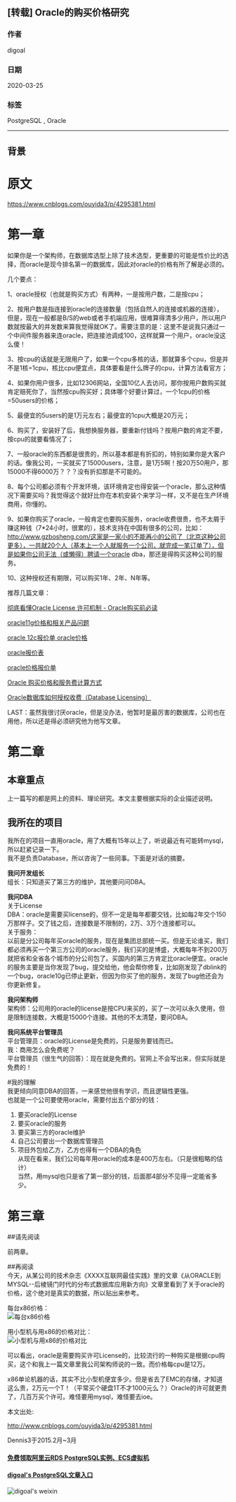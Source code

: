 ## [转载] Oracle的购买价格研究  
        
### 作者                                                                        
digoal                                                                                                                 
                          
### 日期                                                                                                                 
2020-03-25                                                                                                             
                                                                                                                 
### 标签                                                                                                                 
PostgreSQL , Oracle    
                     
----               
                          
## 背景    
# 原文  
https://www.cnblogs.com/ouyida3/p/4295381.html  
  
# 第一章  
如果你是一个架构师，在数据库选型上除了技术选型，更重要的可能是性价比的选择，而oracle是现今排名第一的数据库，因此对oracle的价格有所了解是必须的。  
  
   
几个要点：  
  
1、oracle授权（也就是购买方式）有两种，一是按用户数，二是按cpu；  
  
2、按用户数是指连接到oracle的连接数量（包括自然人的连接或机器的连接），但是，现在一般都是B/S的web或者手机端应用，很难算得清多少用户，所以用户数就按最大的并发数来算我觉得就OK了。需要注意的是：这里不是说我只通过一个中间件服务器来连oracle，把连接池调成100，这样就算一个用户，oracle没这么傻！  
  
3、按cpu的话就是无限用户了，如果一个cpu多核的话，那就算多个cpu，但是并不是1核=1cpu，核比cpu便宜点，具体要看是什么牌子的cpu，计算方法看官方；  
  
4、如果你用户很多，比如12306网站，全国10亿人去访问，那你按用户数购买就肯定赔死你了，当然按cpu购买好；具体哪个好要计算过，一个1cpu的价格=50users的价格；  
  
5、最便宜的5users的是1万元左右；最便宜的1cpu大概是20万元；  
  
6、购买了，安装好了后，我想换服务器，要重新付钱吗？按用户数的肯定不要，按cpu的就要看情况了；  
  
7、一般oracle的东西都是很贵的，所以基本都是有折扣的，特别如果你是大客户的话。像我公司，一买就买了15000users，注意，是1万5啊！按20万50用户，那15000不得6000万？？？没有折扣那是不可能的。  
  
8、每个公司都必须有个开发环境，该环境肯定也得安装一个oracle，那么这种情况下需要买吗？我觉得这个就好比你在本机安装个来学习一样，又不是在生产环境商用，你懂的。  
  
9、如果你购买了oracle，一般肯定也要购买服务，oracle收费很贵，也不太屑于赚这种钱（7*24小时，很累的），技术支持在中国有很多的公司，比如：http://www.gzbosheng.com/这家是一家小的不能再小的公司了（北京这种公司更多），一共就20个人（基本上一个人就服务一个公司，就完成一笔订单了），但是如果你公司无法（或懒得）聘请一个oracle dba，那还是得购买这种公司的服务。  
  
10、这种授权还有期限，可以购买1年、2年、N年等。  
  
   
  
推荐几篇文章：  
  
[彻底看懂Oracle License 许可机制 - Oracle购买前必读](http://www.chinastor.com/a/db/oracle/0G01962010.html)  
  
[oracle11g价格和相关产品问题](http://wenku.baidu.com/link?url=U3XZdifrNkZ05oi08m_9tHUmSeEufYTsTTE3aRHfZ_OYZjCLVfuVARfO4WRTQFRKWyEzrSwtEwXx3mGpIEey84BVRpE9A7R7QTTGEO5jB3m)  
  
[oracle 12c报价单 oracle价格](http://blog.sina.com.cn/s/blog_7011178f0102vavn.html)  
  
[oracle报价表](http://wenku.baidu.com/link?url=rlMydlEjUFO3D8GD0YpL-Pk7D-lxBVF2-v0xaZEdQxmum2H6s7sVj8cmX8Xurv8MU1r6eQbOYBpwNTq_V0Ha8VSWIlmHvIKHJTD6cfdSLIy)  
  
[oracle价格报价单](http://www.docin.com/p-526222870.html)  
  
[Oracle 购买价格和服务费计算方式](http://blog.csdn.net/haiross/article/details/38557277)  
  
[Oracle数据库如何授权收费（Database Licensing）](http://www.ha97.com/5419.html)  
  
   
  
LAST：虽然我很讨厌oracle，但是没办法，他暂时是最厉害的数据库，公司也在用他，所以还是得必须研究他为他写文章。  
  
# 第二章  
## 本章重点  
上一篇写的都是网上的资料、理论研究。本文主要根据实际的企业描述说明。  
  
## 我所在的项目  
我所在的项目一直用oracle，用了大概有15年以上了，听说最近有可能转mysql，所以赶紧记录一下。  
我不是负责Database，所以咨询了一些同事。下面是对话的摘要。  
  
**我问开发组长**  
组长：只知道买了第三方的维护，其他要问问DBA。  
  
**我问DBA**  
关于License  
DBA：oracle是需要买license的，但不一定是每年都要交钱，比如每2年交个150万那样子。交了钱之后，连接数是不限制的，2万、3万个连接都可以。  
关于服务：  
以前是分公司每年买oracle的服务，现在是集团总部统一买。但是无论谁买，我们都必须再买一个第三方公司的oracle服务，我们买的是博盛，大概每年不到200万就把省和全省各个城市的分公司包了。买国内的第三方肯定比oracle便宜。oracle的服务主要是当你发现了bug，提交给他，他会帮你修复，比如刚发现了dblink的一个bug，oracle10g已停止更新，但因为你买了他的服务，发现了bug他还会为你更新修复。  
  
**我问架构师**  
架构师：公司用的oracle的license是按CPU来买的，买了一次可以永久使用，但是限制连接数，大概是15000个连接。其他的不太清楚，要问DBA。  
  
**我问系统平台管理员**  
平台管理员：oracle的License是免费的，只是服务要钱而已。  
我：商用怎么会免费呢？  
平台管理员（很生气的回答）：现在就是免费的。官网上不会写出来，但实际就是免费的！  
  
#我的理解  
我更倾向同意DBA的回答，一来感觉他很有学识，而且逻辑性更强。  
也就是一个公司要使用oracle，需要付出五个部分的钱：  
1. 要买oracle的License  
2. 要买oracle的服务  
3. 要买第三方的oracle维护  
4. 自己公司要出一个数据库管理员  
5. 项目外包给乙方，乙方也得有一个DBA的角色  
从现在看来，我们公司每年用oracle的成本是400万左右。（只是很粗略的估计）  
当然，用mysql也只是省了第一部分的钱，后面那4部分不见得一定能省多少。  
  
   
  
# 第三章  
##请先阅读  
  
前两章。  
  
##再阅读  
今天，从某公司的技术杂志《XXXX互联网最佳实践》里的文章《从ORACLE到MYSQL--后棱镜门时代的分布式数据库应用新方向》文章里看到了关于oracle的价格，这个绝对是真实的数据，所以贴出来参考。  
  
每台x86价格：  
![每台x86价格](20200325_01_pic_001.png)  
  
用小型机与用x86的价格对比：  
![小型机与用x86的价格对比](20200325_01_pic_002.png)  
  
可以看出，oracle是需要购买许可License的，比较流行的一种购买是根据cpu购买，这个和我上一篇文章里我公司架构师说的一致。而价格每cpu是12万。  
  
x86单论机器的话，其实不比小型机便宜多少。但是省去了EMC的存储，才知道这么贵，2万元一个T！（平常买个硬盘1T不才1000元么？）Oracle的许可就更贵了，几百万买个许可。难怪要用mysql，难怪要去ioe。  
  
   
  
本文出处:   
  
http://www.cnblogs.com/ouyida3/p/4295381.html  
  
Dennis3于2015.2月~3月  
  
  
#### [免费领取阿里云RDS PostgreSQL实例、ECS虚拟机](https://www.aliyun.com/database/postgresqlactivity "57258f76c37864c6e6d23383d05714ea")
  
  
#### [digoal's PostgreSQL文章入口](https://github.com/digoal/blog/blob/master/README.md "22709685feb7cab07d30f30387f0a9ae")
  
  
![digoal's weixin](../pic/digoal_weixin.jpg "f7ad92eeba24523fd47a6e1a0e691b59")
  
